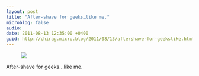 ```yaml
---
layout: post
title: "After-shave for geeks…like me."
microblog: false
audio: 
date: 2011-08-13 12:35:00 +0400
guid: http://chirag.micro.blog/2011/08/13/aftershave-for-geekslike.html
---
```

<figure><img src="https://cdtestweb.files.wordpress.com/2011/08/6f6a0-00ub4ijarl1427cjm.jpg"></figure><p>After-shave for geeks…like me.</p>
